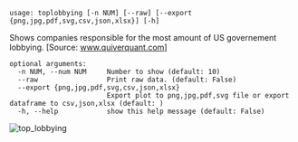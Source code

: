 ```
usage: toplobbying [-n NUM] [--raw] [--export {png,jpg,pdf,svg,csv,json,xlsx}] [-h]
```

Shows companies responsible for the most amount of US governement lobbying. [Source: www.quiverquant.com]

```
optional arguments:
  -n NUM, --num NUM     Number to show (default: 10)
  --raw                 Print raw data. (default: False)
  --export {png,jpg,pdf,svg,csv,json,xlsx}
                        Export plot to png,jpg,pdf,svg file or export dataframe to csv,json,xlsx (default: )
  -h, --help            show this help message (default: False)
  ```
<img size="1400" alt="top_lobbying" src="https://user-images.githubusercontent.com/25267873/120707733-9e0ff200-c4b2-11eb-9430-552d92f3fc74.png">
